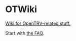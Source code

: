 # OTWiki
[Wiki for OpenTRV-related stuff.](https://github.com/opentrv/OTWiki/wiki)

Start with [the FAQ](https://github.com/opentrv/OTWiki/wiki/FAQ).

